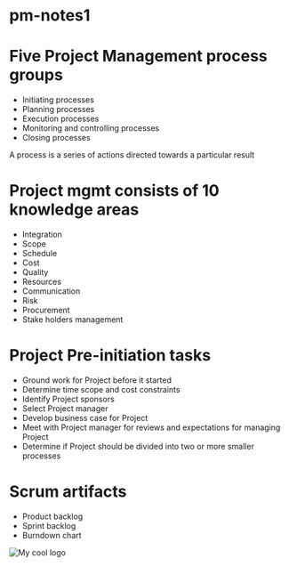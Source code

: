 # pm-notes1

# Five Project Management process groups
  * Initiating processes
  * Planning processes
  * Execution processes
  * Monitoring and controlling processes
  * Closing processes

A process is a series of actions directed towards a particular result 

# Project mgmt consists of 10 knowledge areas
 * Integration 
 * Scope
 * Schedule 
 * Cost
 * Quality
 * Resources 
 * Communication 
 * Risk
 * Procurement 
 * Stake holders management

 
# Project Pre-initiation tasks

 * Ground work for Project before it started
 * Determine time scope and cost constraints 
 * Identify Project sponsors 
 * Select Project manager
 * Develop business case for Project
 * Meet with Project manager for reviews and expectations for managing Project 
 * Determine if Project should be divided into two or more smaller processes

# Scrum artifacts
 * Product backlog
 * Sprint backlog
 * Burndown chart

<img src="/docs/logo.png" alt="My cool logo"/>
